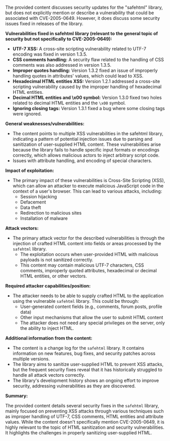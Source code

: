 The provided content discusses security updates for the "safehtml" library, but does not explicitly mention or describe a vulnerability that could be associated with CVE-2005-0649. However, it does discuss some security issues fixed in releases of the library.

**Vulnerabilities fixed in safehtml library (relevant to the general topic of security but not specifically to CVE-2005-0649):**

*   **UTF-7 XSS:** A cross-site scripting vulnerability related to UTF-7 encoding was fixed in version 1.3.5.
*   **CSS comments handling:** A security flaw related to the handling of CSS comments was also addressed in version 1.3.5.
*   **Improper quotes handling:** Version 1.3.2 fixed an issue of improperly handling quotes in attributes' values, which could lead to XSS.
*   **Hexadecimal HTML entities XSS:** Version 1.2.1 addressed a cross-site scripting vulnerability caused by the improper handling of hexadecimal HTML entities.
*   **Decimal HTML entities and \x00 symbol:** Version 1.3.0 fixed two holes related to decimal HTML entities and the `\x00` symbol.
*   **Ignoring closing tags:** Version 1.3.1 fixed a bug where some closing tags were ignored.

**General weaknesses/vulnerabilities:**

*   The content points to multiple XSS vulnerabilities in the safehtml library, indicating a pattern of potential injection issues due to parsing and sanitization of user-supplied HTML content. These vulnerabilities arise because the library fails to handle specific input formats or encodings correctly, which allows malicious actors to inject arbitrary script code.
*   Issues with attribute handling, and encoding of special characters.

**Impact of exploitation:**

*   The primary impact of these vulnerabilities is Cross-Site Scripting (XSS), which can allow an attacker to execute malicious JavaScript code in the context of a user's browser. This can lead to various attacks, including:
    *   Session hijacking
    *   Defacement
    *   Data theft
    *   Redirection to malicious sites
    *   Installation of malware

**Attack vectors:**

*   The primary attack vector for the described vulnerabilities is through the injection of crafted HTML content into fields or areas processed by the `safehtml` library.
    * The exploitation occurs when user-provided HTML with malicious payloads is not sanitized correctly.
    *  This content may contain malicious UTF-7 characters, CSS comments, improperly quoted attributes, hexadecimal or decimal HTML entities, or other vectors.

**Required attacker capabilities/position:**

*   The attacker needs to be able to supply crafted HTML to the application using the vulnerable `safehtml` library. This could be through:
    *   User-generated content fields (e.g., comments, forum posts, profile data)
    *   Other input mechanisms that allow the user to submit HTML content
    *   The attacker does not need any special privileges on the server, only the ability to inject HTML.

**Additional information from the content:**

*   The content is a change log for the `safehtml` library. It contains information on new features, bug fixes, and security patches across multiple versions.
*   The library aims to sanitize user-supplied HTML to prevent XSS attacks, but the frequent security fixes reveal that it has historically struggled to handle all attack vectors correctly.
*   The library's development history shows an ongoing effort to improve security, addressing vulnerabilities as they are discovered.

**Summary:**

The provided content details several security fixes in the `safehtml` library, mainly focused on preventing XSS attacks through various techniques such as improper handling of UTF-7, CSS comments, HTML entities and attribute values. While the content doesn't specifically mention CVE-2005-0649, it is highly relevant to the topic of HTML sanitization and security vulnerabilities. It highlights the challenges in properly sanitizing user-supplied HTML.